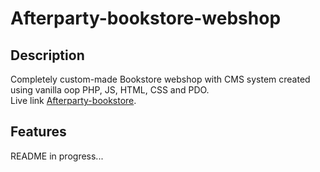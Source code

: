 # Afterparty-bookstore-webshop
## Description
Completely custom-made Bookstore webshop with CMS system created using vanilla oop PHP, JS, HTML, CSS and PDO.<br/>
Live link [Afterparty-bookstore](https://www.afterparty-bookstore.com/).
## Features
README in progress...
